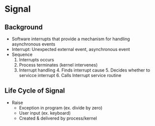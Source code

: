 # Signal

## Background
- Software interrupts that provide a mechanism for handling asynchronous events 
- Interrupt: Unexpected external event, asynchronous event
- Sequence
    1. Interrupts occurs
    2. Process terminates (kernel intervenes)
    3. Interrupt handling
        4. Finds interrupt cause
        5. Decides whether to servicce interrupt
        6. Calls Interrupt service routine

## Life Cycle of Signal
- Raise
    - Exception in program (ex. divide by zero)
    - User input (ex. keyboard)
    - Created & delivered by process/kernel